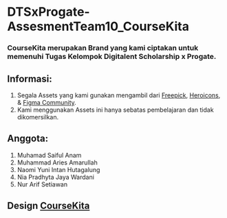 # DTSxProgate-AssesmentTeam10_CourseKita

### CourseKita merupakan Brand yang kami ciptakan untuk memenuhi Tugas Kelompok Digitalent Scholarship x Progate.
## Informasi:
1. Segala Assets yang kami gunakan mengambil dari [Freepick](https://www.freepik.com/home), [Heroicons](https://heroicons.com/), & [Figma Community](https://www.figma.com/community/web_design).
2. Kami menggunakan Assets ini hanya sebatas pembelajaran dan tidak dikomersilkan.

## Anggota:
1. Muhamad Saiful Anam
2. Muhammad Aries Amarullah
3. Naomi Yuni Intan Hutagalung
4. Nia Pradhyta Jaya Wardani
5. Nur Arif Setiawan

## Design [CourseKita](https://www.figma.com/file/K34qWs0ccgmhEWSMox9wXZ/Design-CourseKita.?node-id=0%3A1)
